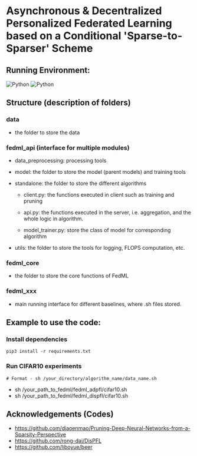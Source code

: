 # Asynchronous & Decentralized Personalized Federated Learning based on a Conditional 'Sparse-to-Sparser' Scheme

## Running Environment:
![Python](https://img.shields.io/badge/Python-3.7-brightgreen.svg) 
![Python](https://img.shields.io/badge/Python-3.8-brightgreen.svg) 


## Structure (description of folders)

### data
- the folder to store the data


### fedml_api (interface for multiple modules)

  - data_preprocessing: processing tools

  - model: the folder to store the model (parent models) and training tools

  - standalone: the folder to store the different algorithms 

    - client.py: the functions executed in client such as training and pruning

    - api.py: the functions executed in the server, i.e. aggregation, and the whole logic in algorithm.
    
    - model_trainer.py: store the class of model for corresponding algorithm

  - utils: the folder to store the tools for logging, FLOPS computation, etc.
  
### fedml_core 
- the folder to store the core functions of FedML

### fedml_xxx 
- main running interface for different baselines, where .sh files stored.



## Example to use the code:

### Install dependencies
```
pip3 install -r requirements.txt
```
### Run CIFAR10 experiments
```
# Format - sh /your_directory/algorithm_name/data_name.sh
```
- sh /your_path_to_fedml/fedml_adpfl/cifar10.sh
- sh /your_path_to_fedml/fedml_dispfl/cifar10.sh






## Acknowledgements (Codes)
- https://github.com/diaoenmao/Pruning-Deep-Neural-Networks-from-a-Sparsity-Perspective
- https://github.com/rong-dai/DisPFL
- https://github.com/liboyue/beer
